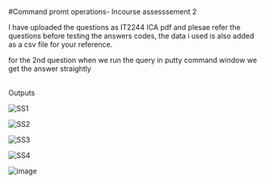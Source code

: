 #Command promt operations- Incourse assesssement 2

<p>I have uploaded the questions as IT2244 ICA pdf and plesae refer the questions before testing the answers codes, the data i used is also added as a csv file for your reference.</p>

<p>for the 2nd question when we run the query in putty command window we get the answer straightly</p><br><br.
<b>Outputs</b>


![SS1](https://github.com/user-attachments/assets/33b0048e-c7e3-4106-8784-fd932abe2447)


![SS2](https://github.com/user-attachments/assets/b38a222d-6f4d-4478-9987-ba6f011459ad)


![SS3](https://github.com/user-attachments/assets/6249a7a5-f5a0-4cc9-92cc-88706fa7bee5)


![SS4](https://github.com/user-attachments/assets/3028b493-60b8-478d-9ff4-9eb24ffcc76a)



![image](https://github.com/user-attachments/assets/ffe98808-29a7-4e85-968b-59e4e154304d)



